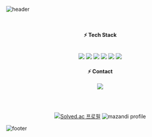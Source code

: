 ![header](https://capsule-render.vercel.app/api?type=waving&color=gradient&height=300&section=header&text=Miji's%20GitHub!&&animation=scaleIn&fontSize=80&desc=Hello!%20This%20is&descAlign=50&descAlignY=25&descSize=25)

<div align=center>
<br>

#### :zap: Tech Stack
<br>
<img src="https://img.shields.io/badge/java-F01A30?style=for-the-badge&logo=java&logoColor=white">
<img src="https://img.shields.io/badge/spring-6DB33F?style=for-the-badge&logo=spring&logoColor=white">
<img src="https://img.shields.io/badge/springboot-6DB33F?style=for-the-badge&logo=springboot&logoColor=white">
<img src="https://img.shields.io/badge/mysql-4479A1?style=for-the-badge&logo=mysql&logoColor=white">
<img src="https://img.shields.io/badge/docker-2496ED?style=for-the-badge&logo=docker&logoColor=white">
<img src="https://img.shields.io/badge/AWS EC2-FF9900?style=for-the-badge&logo=amazonec2&logoColor=white">
<br>

#### :zap: Contact
<a href="https://kimkimj.github.io/" target="_blank"><img src="https://img.shields.io/badge/GitBlog-E6A595?style=for-the-badge&logo=gitblog&logoColor=black"></a>

<br><br>



[![Solved.ac
프로필](http://mazassumnida.wtf/api/generate_badge?boj=greente)](https://solved.ac/{handle})
![mazandi profile](http://mazandi.herokuapp.com/api?handle=greente&theme=warm)
</div>

![footer](https://capsule-render.vercel.app/api?type=waving&color=auto&section=footer)